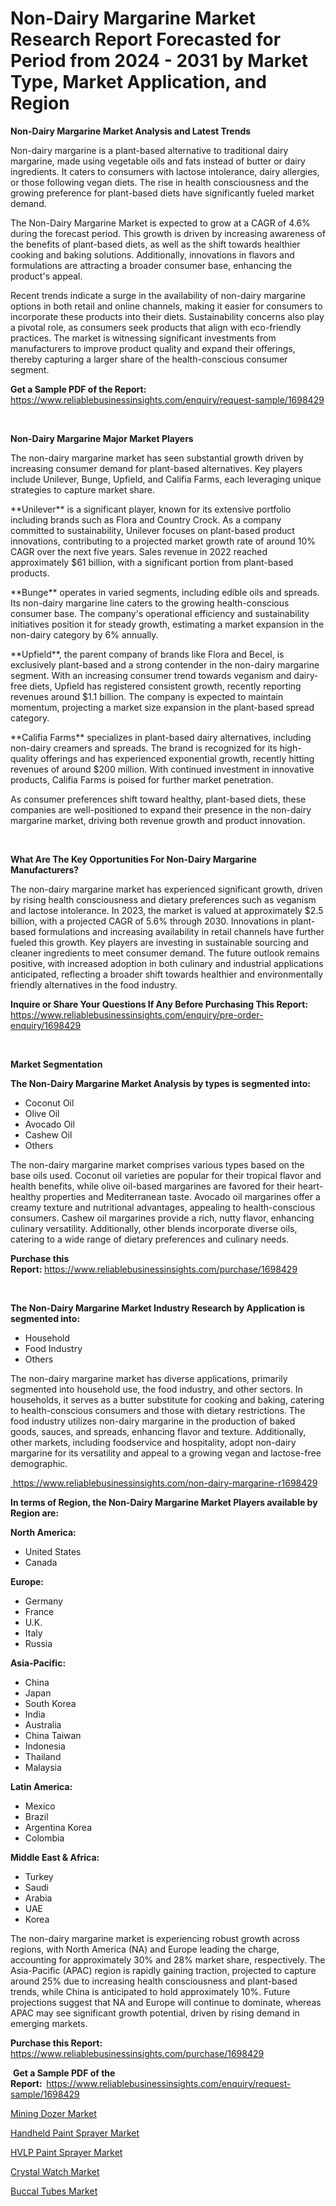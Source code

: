 <p><h1>Non-Dairy Margarine Market Research Report Forecasted for Period from 2024 -  2031 by Market Type, Market Application, and Region</h1></p><p><strong>Non-Dairy Margarine Market Analysis and Latest Trends</strong></p>
<p><p>Non-dairy margarine is a plant-based alternative to traditional dairy margarine, made using vegetable oils and fats instead of butter or dairy ingredients. It caters to consumers with lactose intolerance, dairy allergies, or those following vegan diets. The rise in health consciousness and the growing preference for plant-based diets have significantly fueled market demand.</p><p>The Non-Dairy Margarine Market is expected to grow at a CAGR of 4.6% during the forecast period. This growth is driven by increasing awareness of the benefits of plant-based diets, as well as the shift towards healthier cooking and baking solutions. Additionally, innovations in flavors and formulations are attracting a broader consumer base, enhancing the product's appeal.</p><p>Recent trends indicate a surge in the availability of non-dairy margarine options in both retail and online channels, making it easier for consumers to incorporate these products into their diets. Sustainability concerns also play a pivotal role, as consumers seek products that align with eco-friendly practices. The market is witnessing significant investments from manufacturers to improve product quality and expand their offerings, thereby capturing a larger share of the health-conscious consumer segment.</p></p>
<p><strong>Get a Sample PDF of the Report:&nbsp;</strong> <a href="https://www.reliablebusinessinsights.com/enquiry/request-sample/1698429?utm_campaign=1094&utm_medium=2&utm_source=Github&utm_content=ia&utm_term=20102024&utm_id=non-dairy-margarine">https://www.reliablebusinessinsights.com/enquiry/request-sample/1698429</a></p>
<p>&nbsp;</p>
<p><strong>Non-Dairy Margarine Major Market Players</strong></p>
<p><p>The non-dairy margarine market has seen substantial growth driven by increasing consumer demand for plant-based alternatives. Key players include Unilever, Bunge, Upfield, and Califia Farms, each leveraging unique strategies to capture market share.</p><p>**Unilever** is a significant player, known for its extensive portfolio including brands such as Flora and Country Crock. As a company committed to sustainability, Unilever focuses on plant-based product innovations, contributing to a projected market growth rate of around 10% CAGR over the next five years. Sales revenue in 2022 reached approximately $61 billion, with a significant portion from plant-based products.</p><p>**Bunge** operates in varied segments, including edible oils and spreads. Its non-dairy margarine line caters to the growing health-conscious consumer base. The company's operational efficiency and sustainability initiatives position it for steady growth, estimating a market expansion in the non-dairy category by 6% annually.</p><p>**Upfield**, the parent company of brands like Flora and Becel, is exclusively plant-based and a strong contender in the non-dairy margarine segment. With an increasing consumer trend towards veganism and dairy-free diets, Upfield has registered consistent growth, recently reporting revenues around $1.1 billion. The company is expected to maintain momentum, projecting a market size expansion in the plant-based spread category.</p><p>**Califia Farms** specializes in plant-based dairy alternatives, including non-dairy creamers and spreads. The brand is recognized for its high-quality offerings and has experienced exponential growth, recently hitting revenues of around $200 million. With continued investment in innovative products, Califia Farms is poised for further market penetration.</p><p>As consumer preferences shift toward healthy, plant-based diets, these companies are well-positioned to expand their presence in the non-dairy margarine market, driving both revenue growth and product innovation.</p></p>
<p>&nbsp;</p>
<p><strong>What Are The Key Opportunities For Non-Dairy Margarine Manufacturers?</strong></p>
<p><p>The non-dairy margarine market has experienced significant growth, driven by rising health consciousness and dietary preferences such as veganism and lactose intolerance. In 2023, the market is valued at approximately $2.5 billion, with a projected CAGR of 5.6% through 2030. Innovations in plant-based formulations and increasing availability in retail channels have further fueled this growth. Key players are investing in sustainable sourcing and cleaner ingredients to meet consumer demand. The future outlook remains positive, with increased adoption in both culinary and industrial applications anticipated, reflecting a broader shift towards healthier and environmentally friendly alternatives in the food industry.</p></p>
<p><strong>Inquire or Share Your Questions If Any Before Purchasing This Report:</strong> <a href="https://www.reliablebusinessinsights.com/enquiry/pre-order-enquiry/1698429?utm_campaign=1094&utm_medium=2&utm_source=Github&utm_content=ia&utm_term=20102024&utm_id=non-dairy-margarine">https://www.reliablebusinessinsights.com/enquiry/pre-order-enquiry/1698429</a></p>
<p>&nbsp;</p>
<p><strong>Market Segmentation</strong></p>
<p><strong>The Non-Dairy Margarine Market Analysis by types is segmented into:</strong></p>
<p><ul><li>Coconut Oil</li><li>Olive Oil</li><li>Avocado Oil</li><li>Cashew Oil</li><li>Others</li></ul></p>
<p><p>The non-dairy margarine market comprises various types based on the base oils used. Coconut oil varieties are popular for their tropical flavor and health benefits, while olive oil-based margarines are favored for their heart-healthy properties and Mediterranean taste. Avocado oil margarines offer a creamy texture and nutritional advantages, appealing to health-conscious consumers. Cashew oil margarines provide a rich, nutty flavor, enhancing culinary versatility. Additionally, other blends incorporate diverse oils, catering to a wide range of dietary preferences and culinary needs.</p></p>
<p><strong>Purchase this Report:&nbsp;</strong><a href="https://www.reliablebusinessinsights.com/purchase/1698429?utm_campaign=1094&utm_medium=2&utm_source=Github&utm_content=ia&utm_term=20102024&utm_id=non-dairy-margarine">https://www.reliablebusinessinsights.com/purchase/1698429</a></p>
<p>&nbsp;</p>
<p><strong>The Non-Dairy Margarine Market Industry Research by Application is segmented into:</strong></p>
<p><ul><li>Household</li><li>Food Industry</li><li>Others</li></ul></p>
<p><p>The non-dairy margarine market has diverse applications, primarily segmented into household use, the food industry, and other sectors. In households, it serves as a butter substitute for cooking and baking, catering to health-conscious consumers and those with dietary restrictions. The food industry utilizes non-dairy margarine in the production of baked goods, sauces, and spreads, enhancing flavor and texture. Additionally, other markets, including foodservice and hospitality, adopt non-dairy margarine for its versatility and appeal to a growing vegan and lactose-free demographic.</p></p>
<p><a href="https://www.reliablebusinessinsights.com/non-dairy-margarine-r1698429?utm_campaign=1094&utm_medium=2&utm_source=Github&utm_content=ia&utm_term=20102024&utm_id=non-dairy-margarine">&nbsp;https://www.reliablebusinessinsights.com/non-dairy-margarine-r1698429</a></p>
<p><strong>In terms of Region, the Non-Dairy Margarine Market Players available by Region are:</strong></p>
<p>
    <p> <strong> North America: </strong>
        <ul>
            <li>United States</li>
            <li>Canada</li>
        </ul>
        </p> 
    <p> <strong> Europe: </strong>
        <ul>
            <li>Germany</li>
            <li>France</li>
            <li>U.K.</li>
            <li>Italy</li>
            <li>Russia</li>
        </ul>
        </p> 
    <p> <strong> Asia-Pacific: </strong>
        <ul>
            <li>China</li>
            <li>Japan</li>
            <li>South Korea</li>
            <li>India</li>
            <li>Australia</li>
            <li>China Taiwan</li>
            <li>Indonesia</li>
            <li>Thailand</li>
            <li>Malaysia</li>
        </ul>
        </p> 
    <p> <strong> Latin America: </strong>
        <ul>
            <li>Mexico</li>
            <li>Brazil</li>
            <li>Argentina Korea</li>
            <li>Colombia</li>
        </ul>
        </p> 
    <p> <strong> Middle East & Africa: </strong>
        <ul>
            <li>Turkey</li>
            <li>Saudi</li>
            <li>Arabia</li>
            <li>UAE</li>
            <li>Korea</li>
        </ul>
    </p>
    </p>
<p><p>The non-dairy margarine market is experiencing robust growth across regions, with North America (NA) and Europe leading the charge, accounting for approximately 30% and 28% market share, respectively. The Asia-Pacific (APAC) region is rapidly gaining traction, projected to capture around 25% due to increasing health consciousness and plant-based trends, while China is anticipated to hold approximately 10%. Future projections suggest that NA and Europe will continue to dominate, whereas APAC may see significant growth potential, driven by rising demand in emerging markets.</p></p>
<p><strong>Purchase this Report: </strong><a href="https://www.reliablebusinessinsights.com/purchase/1698429?utm_campaign=1094&utm_medium=2&utm_source=Github&utm_content=ia&utm_term=20102024&utm_id=non-dairy-margarine">https://www.reliablebusinessinsights.com/purchase/1698429</a></p>
<p>&nbsp;<strong>Get a Sample PDF of the Report:&nbsp;&nbsp;</strong><a href="https://www.reliablebusinessinsights.com/enquiry/request-sample/1698429?utm_campaign=1094&utm_medium=2&utm_source=Github&utm_content=ia&utm_term=20102024&utm_id=non-dairy-margarine">https://www.reliablebusinessinsights.com/enquiry/request-sample/1698429</a></p>
<p><strong></strong></p>
<p><p><a href="https://www.linkedin.com/pulse/charting-future-comprehensive-analysis-global-mining-dozer-eeple?utm_campaign=1094&utm_medium=2&utm_source=Github&utm_content=ia&utm_term=20102024&utm_id=non-dairy-margarine">Mining Dozer Market</a></p><p><a href="https://issuu.com/reportprime-2/docs/handheld-paint-sprayer-market-size-_8665ccaaeb88a6?utm_campaign=1094&utm_medium=2&utm_source=Github&utm_content=ia&utm_term=20102024&utm_id=non-dairy-margarine">Handheld Paint Sprayer Market</a></p><p><a href="https://issuu.com/reportprime-2/docs/hvlp-paint-sprayer-market-size-2030_1bd761c62a9e8d?utm_campaign=1094&utm_medium=2&utm_source=Github&utm_content=ia&utm_term=20102024&utm_id=non-dairy-margarine">HVLP Paint Sprayer Market</a></p><p><a href="https://github.com/kiara3n0pau/Market-Research-Report-List-1/blob/main/crystal-watch-market.md?utm_campaign=1094&utm_medium=2&utm_source=Github&utm_content=ia&utm_term=20102024&utm_id=non-dairy-margarine">Crystal Watch Market</a></p><p><a href="https://www.linkedin.com/pulse/global-buccal-tubes-market-product-types-applications-regional-lutfe?utm_campaign=1094&utm_medium=2&utm_source=Github&utm_content=ia&utm_term=20102024&utm_id=non-dairy-margarine">Buccal Tubes Market</a></p></p>